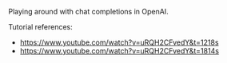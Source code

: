 
Playing around with chat completions in OpenAI.

Tutorial references: 
- https://www.youtube.com/watch?v=uRQH2CFvedY&t=1218s
- https://www.youtube.com/watch?v=uRQH2CFvedY&t=1814s



